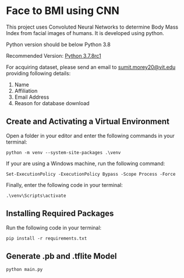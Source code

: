 # Face to BMI using CNN
This project uses Convoluted Neural Networks to determine Body Mass Index from facial images of humans. It is developed using python.

Python version should be below Python 3.8

Recommended Version: [Python 3.7.8rc1](https://www.python.org/downloads/release/python-378rc1/)


For acquiring dataset, please send an email to sumit.morey20@vit.edu providing following details:

1. Name
2. Affiliation
3. Email Address
4. Reason for database download

## Create and Activating a Virtual Environment
Open a folder in your editor and enter the following commands in your terminal:

`python -m venv --system-site-packages .\venv`

If your are using a Windows machine, run the following command:

`Set-ExecutionPolicy -ExecutionPolicy Bypass -Scope Process -Force`

Finally, enter the following code in your terminal:

`.\venv\Scripts\activate`

## Installing Required Packages
Run the following code in your terminal:

`pip install -r requirements.txt`

## Generate .pb and .tflite Model
`python main.py`
